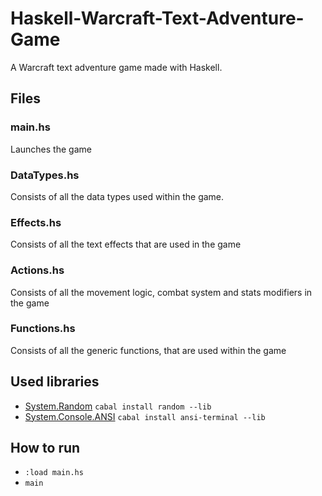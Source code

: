 # Haskell-Warcraft-Text-Adventure-Game
A Warcraft text adventure game made with Haskell.

## Files

### main.hs
Launches the game

### DataTypes.hs
Consists of all the data types used within the game.

### Effects.hs
Consists of all the text effects that are used in the game

### Actions.hs
Consists of all the movement logic, combat system and stats modifiers in the game

### Functions.hs
Consists of all the generic functions, that are used within the game

## Used libraries

- [System.Random](https://hackage.haskell.org/package/random-1.1/docs/System-Random.html) `cabal install random --lib`
- [System.Console.ANSI](https://hackage.haskell.org/package/ansi-terminal-0.10.3/docs/System-Console-ANSI.html) `cabal install ansi-terminal --lib`

## How to run
- `:load main.hs`
- `main`
